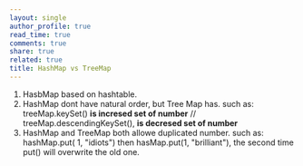 ```yaml
---
layout: single
author_profile: true
read_time: true
comments: true
share: true
related: true
title: HashMap vs TreeMap
---
```


1. HasbMap based on hashtable.<br/>
2. HashMap dont have natural order, but Tree Map has. such as: treeMap.keySet() **is incresed set of number** // treeMap.descendingKeySet(), **is decresed set of number**
3. HashMap and TreeMap both allowe duplicated number. such as: hashMap.put( 1, "idiots") then hasMap.put(1, "brilliant"), the second time put() will overwrite the old one.